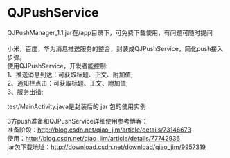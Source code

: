 # QJPushService
QJPushManager_1.1.jar在/app目录下，可免费下载使用，有问题可随时提问<br><br>
小米，百度，华为消息推送服务的整合，封装成QJPushService，简化push接入步骤。<br>
使用QJPushService，开发者能控制:     
1、推送消息到达：可获取标题、正文、附加值;  
2、通知栏点击：可获取标题、正文、附加值;     
3、服务出错;  
  
test/MainActivity.java是封装后的 jar 包的使用实例

3方push准备和QJPushService详细使用参考博客：          
准备阶段：http://blog.csdn.net/qiao_jim/article/details/73146673       
使用：http://blog.csdn.net/qiao_jim/article/details/77742936        
jar包下载地址：http://download.csdn.net/download/qiao_jim/9957319   
